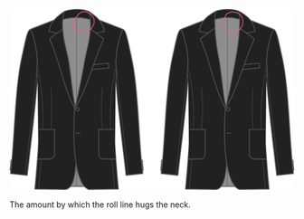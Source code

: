 
![Hoogte breuklijn kraag](rolllinecollarheight.svg)

The amount by which the roll line hugs the neck.